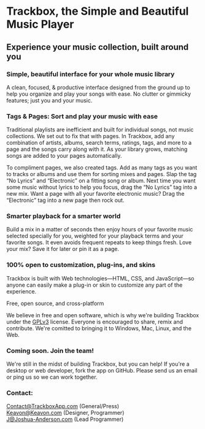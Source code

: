 # Trackbox, the Simple and Beautiful Music Player
## Experience your music collection, built around you

### Simple, beautiful interface for your whole music library
A clean, focused, & productive interface designed from the ground up to help you organize and play your songs with ease. No clutter or gimmicky features; just you and your music.

### Tags & Pages: Sort and play your music with ease
Traditional playlists are inefficient and built for individual songs, not music collections. We set out to fix that with pages. In Trackbox, add any combination of artists, albums, search terms, ratings, tags, and more to a page and the songs carry along with it. As your library grows, matching songs are added to your pages automatically.

To compliment pages, we also created tags. Add as many tags as you want to tracks or albums and use them for sorting mixes and pages. Slap the tag “No Lyrics” and “Electronic” on a fitting song or album. Next time you want some music without lyrics to help you focus, drag the “No Lyrics” tag into a new mix. Want a page with all your favorite electronic music? Drag the “Electronic” tag into a new page then rock out.

### Smarter playback for a smarter world
Build a mix in a matter of seconds then enjoy hours of your favorite music selected specially for you, weighted for your playback terms and your favorite songs. It even avoids frequent repeats to keep things fresh. Love your mix? Save it for later or pin it as a page.

### 100% open to customization, plug-ins, and skins
Trackbox is built with Web technologies—HTML, CSS, and JavaScript—so anyone can easily make a plug-in or skin to customize any part of the experience.

Free, open source, and cross-platform

We believe in free and open software, which is why we're building Trackbox under the [GPLv3](http://opensource.org/licenses/gpl-3.0.html) license. Everyone is encouraged to share, remix and contribute. We're comitted to bringing it to Windows, Mac, Linux, and the Web.

### Coming soon. Join the team!
We're still in the midst of building Trackbox, but you can help! If you're a desktop or web developer, fork the app on GitHub. Please send us an email or ping us so we can work together.

### Contact:
[Contact@TrackboxApp.com](mailto:Contact@TrackboxApp.com) (General/Press)  
[Keavon@Keavon.com](mailto:Keavon@Keavon.com) (Designer, Programmer)  
[J@Joshua-Anderson.com](mailto:J@Joshua-Anderson.com) (Lead Programmer)
